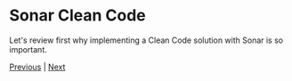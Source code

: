 # Sonar Clean Code

Let's review first why implementing a Clean Code solution with Sonar is so important.

[Previous](../1-Introduction/README.md) | [Next](./1.SonarCleanCode/README.md)